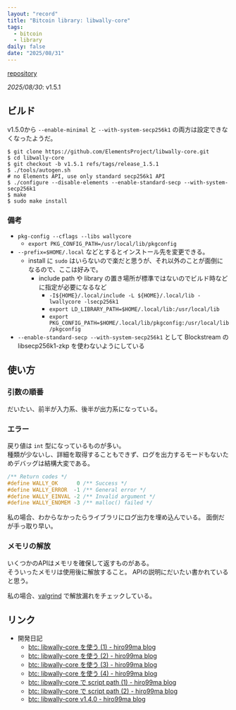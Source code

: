 ```yaml
---
layout: "record"
title: "Bitcoin library: libwally-core"
tags:
  - bitcoin
  - library
daily: false
date: "2025/08/31"
---
```


[repository](https://github.com/ElementsProject/libwally-core)

_2025/08/30_: v1.5.1

## ビルド

v1.5.0から `--enable-minimal` と `--with-system-secp256k1` の両方は設定できなくなったようだ。

```console
$ git clone https://github.com/ElementsProject/libwally-core.git
$ cd libwally-core
$ git checkout -b v1.5.1 refs/tags/release_1.5.1
$ ./tools/autogen.sh
# no Elements API, use only standard secp256k1 API
$ ./configure --disable-elements --enable-standard-secp --with-system-secp256k1
$ make
$ sudo make install
```

### 備考

* `pkg-config --cflags --libs wallycore`
    * `export PKG_CONFIG_PATH=/usr/local/lib/pkgconfig`
* `--prefix=$HOME/.local` などとするとインストール先を変更できる。
  * install に `sudo` はいらないので楽だと思うが、それ以外のことが面倒になるので、ここは好みで。
    * include path や library の置き場所が標準ではないのでビルド時などに指定が必要になるなど
      * `-I${HOME}/.local/include -L ${HOME}/.local/lib -lwallycore -lsecp256k1`
      * `export LD_LIBRARY_PATH=$HOME/.local/lib:/usr/local/lib`
      * `export PKG_CONFIG_PATH=$HOME/.local/lib/pkgconfig:/usr/local/lib/pkgconfig`
* `--enable-standard-secp --with-system-secp256k1` として Blockstream の libsecp256k1-zkp を使わないようにしている

## 使い方

### 引数の順番

だいたい、前半が入力系、後半が出力系になっている。

### エラー

戻り値は `int` 型になっているものが多い。  
種類が少ないし、詳細を取得することもできず、ログを出力するモードもないためデバッグは結構大変である。

```c
/** Return codes */
#define WALLY_OK      0 /** Success */
#define WALLY_ERROR  -1 /** General error */
#define WALLY_EINVAL -2 /** Invalid argument */
#define WALLY_ENOMEM -3 /** malloc() failed */
```

私の場合、わからなかったらライブラリにログ出力を埋め込んでいる。
面倒だが手っ取り早い。

### メモリの解放

いくつかのAPIはメモリを確保して返すものがある。  
そういったメモリは使用後に解放すること。
APIの説明にだいたい書かれていると思う。

私の場合、[valgrind](https://valgrind.org/) で解放漏れをチェックしている。

## リンク

* 開発日記
  * [btc: libwally-core を使う (1) - hiro99ma blog](https://blog.hirokuma.work/2025/01/20250126-btc.html)
  * [btc: libwally-core を使う (2) - hiro99ma blog](https://blog.hirokuma.work/2025/01/20250127-btc.html)
  * [btc: libwally-core を使う (3) - hiro99ma blog](https://blog.hirokuma.work/2025/01/20250128-btc.html)
  * [btc: libwally-core を使う (4) - hiro99ma blog](https://blog.hirokuma.work/2025/01/20250129-btc.html)
  * [btc: libwally-core で script path (1) - hiro99ma blog](https://blog.hirokuma.work/2025/02/20250204-btc.html)
  * [btc: libwally-core で script path (2) - hiro99ma blog](https://blog.hirokuma.work/2025/02/20250205-btc.html)
  * [btc: libwally-core v1.4.0 - hiro99ma blog](https://blog.hirokuma.work/2025/03/20250313-btc.html)
